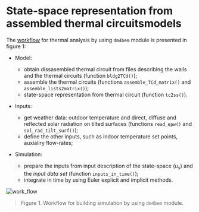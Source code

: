 # State-space representation from assembled thermal circuitsmodelsThe [workflow](https://en.m.wikipedia.org/wiki/Workflow) for thermal analysis by using `dm4bem` module is presented in figure 1: - Model:      - obtain dissasembled thermal circuit from files describing the walls and the thermal circuits (function `bldg2TCd()`);     - assemble the thermal circuits (functions `assemble_TCd_matrix()` and `assemble_lists2matrix()`);     - state-space representation from thermal circuit (function `tc2ss()`).- Inputs:    - get weather data: outdoor temperature and direct, diffuse and reflected solar radiation on tilted surfaces (functions `read_epw()` and `sol_rad_tilt_surf()`);    - define the other inputs, such as indoor temperature set points, auxialiry flow-rates;- Simulation:    - prepare the inputs from input description of the state-space  ($u_s$) and the _input data set_ (function `inputs_in_time()`);    - integrate in time by using Euler explicit and implicit methods.![work_flow](../figures/pd_work_flow.svg)> Figure 1. Workflow for building simulation by using `dm4bem` module.